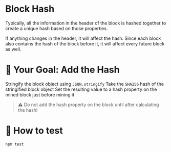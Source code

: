 # Block Hash

Typically, all the information in the header of the block is hashed together to create a unique hash based on those properties.

If anything changes in the header, it will affect the hash. Since each block also contains the hash of the block before it, it will affect every future block as well.

# 🏁 Your Goal: Add the Hash

Stringify the block object using `JSON.stringify`
Take the `SHA256` hash of the stringified block object
Set the resulting value to a hash property on the mined block just before mining it

> ⚠️ Do not add the hash property on the block until after calculating the hash!

# 🧪 How to test

```
npm test
```
